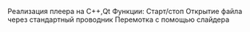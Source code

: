 Реализация плеера на С++,Qt
Функции:
  Старт/стоп
  Открытие файла через стандартный проводник
  Перемотка с помощью слайдера

